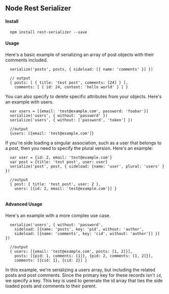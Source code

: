 ## Node Rest Serializer

#### Install

```
  npm install rest-serializer --save
```

#### Usage

Here's a basic example of serializing an array of post objects with their
comments included.

```
  serialize('posts', posts, { sideload: [{ name: 'comments' }] })

  // output
  { posts: [ { title: 'test post', comments: [24] } ],
    comments: [ { id: 24, content: 'hello world' } ] }
```

You can also specify to delete specific attributes from your objects. Here's an
example with users.

```
  var users = [{email: 'test@example.com', password: 'foobar'}]
  serialize('users', { without: 'password' })
  serialize('users', { without: ['password', 'token'] })

  //output
  {users: [{email: 'test@example.com']}
```

If you're side loading a singular association, such as a user that belongs to a
post, then you need to specify the plural version. Here's an example:

```
  var user = {id: 2, email: 'test@example.com'}
  var post = {title: 'test post', user: user}
  serialize('post', post, { sideload: {name: 'user', plural: 'users' } })

  //output
  { post: { title: 'test post', user: 2 },
    users: [{id: 2, email: 'test@example.com'}] }
  
```

#### Advanced Usage

Here's an example with a more complex use case.

```
  serialize('users', { without: 'password',
    sideload: [{name: 'posts', key: 'pid', without: 'author',
    sideload: [{name: 'comments', key: 'cid', without: 'author'}] }] })

  //output
  { users: [{email: 'test@example.com', posts: [1, 2]}],
    posts: [{pid: 1, comments: [1]}, {pid: 2, comments: [1, 2]}],
    comments: [{cid: 1}, {cid: 2}] }
```

In this example, we're serializing a users array, but including the related
posts and post comments. Since the primary key for these records isn't `id`, we
specify a key. This key is used to generate the id array that ties the
side loaded posts and comments to their parent.
